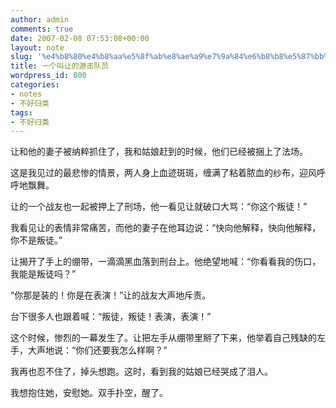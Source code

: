 ```yaml
---
author: admin
comments: true
date: 2007-02-08 07:53:08+00:00
layout: note
slug: '%e4%b8%80%e4%b8%aa%e5%8f%ab%e8%ae%a9%e7%9a%84%e6%b8%b8%e5%87%bb%e9%98%9f%e5%91%98'
title: 一个叫让的游击队员
wordpress_id: 800
categories:
- notes
- 不好归类
tags:
- 不好归类
---
```


让和他的妻子被纳粹抓住了，我和姑娘赶到的时候，他们已经被捆上了法场。

这是我见过的最悲惨的情景，两人身上血迹斑斑，缠满了粘着脓血的纱布，迎风呼呼地飘舞。

让的一个战友也一起被押上了刑场，他一看见让就破口大骂：“你这个叛徒！”

我看见让的表情非常痛苦，而他的妻子在他耳边说：“快向他解释，快向他解释，你不是叛徒。”

让揭开了手上的绷带，一滴滴黑血落到刑台上。他绝望地喊：“你看看我的伤口，我能是叛徒吗？”

“你那是装的！你是在表演！”让的战友大声地斥责。

台下很多人也跟着喊：“叛徒，叛徒！表演，表演！”

这个时候，惨烈的一幕发生了。让把左手从绷带里掰了下来，他举着自己残缺的左手，大声地说：“你们还要我怎么样啊？”

我再也忍不住了，掉头想跑。这时，看到我的姑娘已经哭成了泪人。

我想抱住她，安慰她。双手扑空，醒了。
